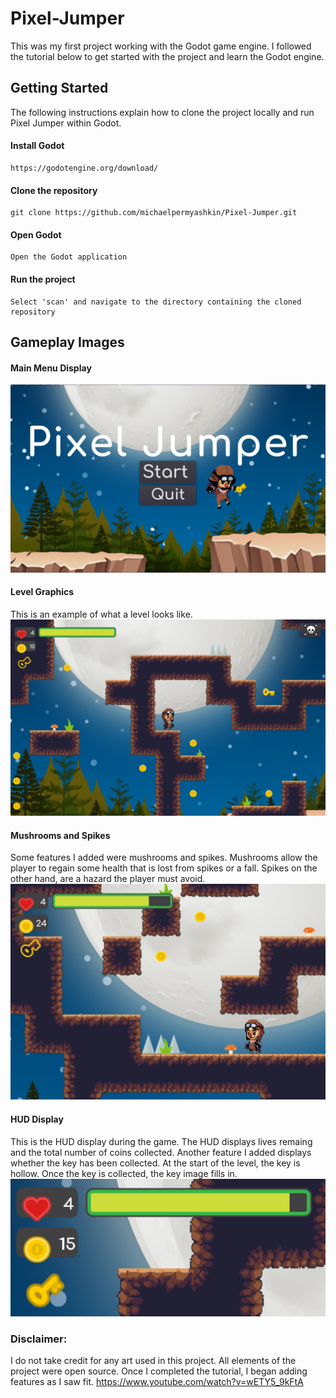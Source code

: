 # Pixel-Jumper
This was my first project working with the Godot game engine. I followed the tutorial below to get started with the project and learn the Godot engine. 

## Getting Started
The following instructions explain how to clone the project locally and run Pixel Jumper within Godot.

#### Install Godot 
```
https://godotengine.org/download/ 
```

#### Clone the repository
```
git clone https://github.com/michaelpermyashkin/Pixel-Jumper.git
```

#### Open Godot 
```
Open the Godot application
```

#### Run the project
```
Select 'scan' and navigate to the directory containing the cloned repository
```


## Gameplay Images
#### Main Menu Display
<img src="/Images/MainMenu.png">

#### Level Graphics
This is an example of what a level looks like.
<img src="/Images/Level.png">

#### Mushrooms and Spikes
Some features I added were mushrooms and spikes. Mushrooms allow the player to regain some health that is lost from spikes or a fall. Spikes on the other hand, are a hazard the player must avoid.
<img src="/Images/Mushroom.png">

#### HUD Display
This is the HUD display during the game. The HUD displays lives remaing and the total number of coins collected. Another feature I added displays whether the key has been collected. At the start of the level, the key is hollow. Once the key is collected, the key image fills in. 
<img src="/Images/HUD-Display.png">


### Disclaimer:
I do not take credit for any art used in this project. All elements of the project were open source. Once I completed the tutorial, I began adding features as I saw fit. 
https://www.youtube.com/watch?v=wETY5_9kFtA



